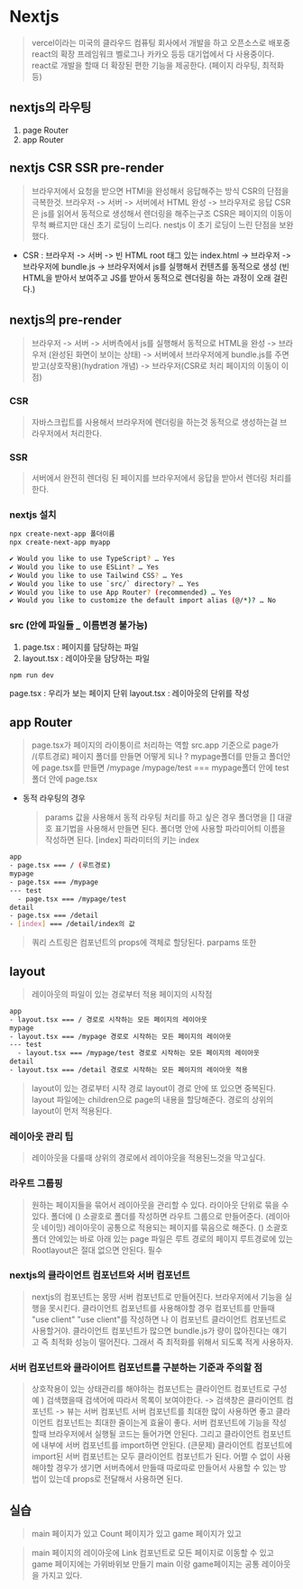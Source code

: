# Nextjs

> vercel이라는 미국의 클라우드 컴퓨팅 회사에서 개발을 하고
> 오픈소스로 배포중
> react의 확장 프레임워크
> 벨로그나 카카오 등등 대기업에서 다 사용중이다.
> react로 개발을 할때 더 확장된 편한 기능을 제공한다. (페이지 라우팅, 최적화 등)

## nextjs의 라우팅
1. page Router
2. app Router

## nextjs CSR SSR pre-render
> 브라우저에서 요청을 받으면 HTMl을 완성해서 응답해주는 방식 
> CSR의 단점을 극복한것. 
> 브라우저 -> 서버 -> 서버에서 HTML 완성 -> 브라우저로 응답
> CSR은 js를 읽어서 동적으로 생성해서 렌더링을 해주는구조 
> CSR은 페이지의 이동이 무척 빠르지만 대신 초기 로딩이 느리다.
> nestjs 이 초기 로딩이 느린 단점을 보완했다.
- CSR : 브라우저 -> 서버 -> 빈 HTML root 태그 있는 index.html -> 브라우저 -> 브라우저에 bundle.js -> 브라우저에서 js를 실행해서 컨텐츠를 동적으로 생성 (빈 HTML을 받아서 보여주고 JS를 받아서 동적으로 렌더링을 하는 과정이 오래 걸린다.)

## nextjs의 pre-render
> 브라우저 -> 서버 -> 서버측에서 js를 실행해서 동적으로 HTML을 완성 -> 브라우저 (완성된 화면이 보이는 상태) -> 서버에서 브라우저에게 bundle.js를 주면 받고(상호작용)(hydration 개념) -> 브라우저(CSR로 처리 페이지의 이동이 이점)

### CSR
> 자바스크립트를 사용해서 브라우저에 렌더링을 하는것 동적으로 생성하는걸 브라우저에서 처리한다.

### SSR
> 서버에서 완전히 렌더링 된 페이지를 브라우저에서 응답을 받아서 렌더링 처리를 한다.

### nextjs 설치
```sh
npx create-next-app 폴더이름
npx create-next-app myapp

✔ Would you like to use TypeScript? … Yes
✔ Would you like to use ESLint? … Yes
✔ Would you like to use Tailwind CSS? … Yes
✔ Would you like to use `src/` directory? … Yes
✔ Would you like to use App Router? (recommended) … Yes
✔ Would you like to customize the default import alias (@/*)? … No
```


### src (안에 파일들 _ 이름변경 불가능)
1. page.tsx : 페이지를 담당하는 파일
2. layout.tsx : 레이아웃을 담당하는 파일

```sh
npm run dev
```

page.tsx : 우리가 보는 페이지 단위
layout.tsx : 레이아웃의 단위를 작성

## app Router
> page.tsx가 페이지의 라이퉁이르 처리하는 역할
> src.app 기준으로 page가 /(루트경로) 페이지
> 폴더를 만들면 어떻게 되나 ? mypage폴더를 만들고 폴더안에 page.tsx를 만들면
> /mypage
> /mypage/test === mypage폴더 안에 test 폴더 안에 page.tsx
- 동적 라우팅의 경우
  > params 값을 사용해서 동적 라우팅 처리를 하고 싶은 경우
  > 폴더명을 [] 대괄호 표기법을 사용해서 만들면 된다.
  > 폴더명 안에 사용할 파라미어틔 이름을 작성하면 된다. [index] 파라미터의 키는 index

```sh
app 
- page.tsx === / (루트경로)
mypage
- page.tsx === /mypage
--- test
  - page.tsx === /mypage/test
detail
- page.tsx === /detail
- [index] === /detail/index의 값
```

> 쿼리 스트링은 컴포넌트의 props에 객체로 할당된다. parpams 또한

## layout
> 레이아웃의 파일이 있는 경로부터 적용 페이지의 시작점
```sh
app 
- layout.tsx === / 경로로 시작하는 모든 페이지의 레이아웃
mypage
- layout.tsx === /mypage 경로로 시작하는 모든 페이지의 레이아웃
--- test
  - layout.tsx === /mypage/test 경로로 시작하는 모든 페이지의 레이아웃
detail
- layout.tsx === /detail 경로로 시작하는 모든 페이지의 레이아웃 적용
```

> layout이 있는 경로부터 시작 경로 layout이 경로 안에 또 있으면 중복된다.
> layout 파일에는 children으로 page의 내용을 할당해준다.
> 경로의 상위의 layout이 먼저 적용된다.

### 레이아웃 관리 팁
> 레이아웃을 다룰때 상위의 경로에서 레이아웃을 적용된느것을 막고싶다.

### 라우트 그룹핑
> 원하는 페이지들을 묶어서 레이아웃을 관리할 수 있다.
> 라이아웃 단위로 묶을 수 있다.
> 폴더에 () 소괄호로 폴더를 작성하면 라우트 그룹으로 만들어준다.
> (레이아웃 네이밍) 레이아웃이 공통으로 적용되는 페이지를 묶음으로 해준다.
> () 소괄호 폴더 안에있는 바로 아래 있는 page 파일은 루트 경로의 페이지
> 루트경로에 있는 Rootlayout은 절대 없으면 안된다. 필수

### nextjs의 클라이언트 컴포넌트와 서버 컴포넌트
> nextjs의 컴포넌트는 몽땅 서버 컴포넌트로 만들어진다.
> 브라우저에서 기능을 실행을 못시킨다.
> 클라이언트 컴포넌트를 사용해야할 경우 컴포넌트를 만들때 "use client"
> "use client"를 작성하면 나 이 컴포넌트 클라이언트 컴포넌트로 사용할거야.
> 클라이언트 컴포넌트가 많으면 bundle.js가 량이 많아진다는 얘기고 즉 최적화 성능이 떨어진다.
> 그래서 즉 최적화를 위해서 되도록 적게 사용하자.

### 서버 컴포넌트와 클라이어트 컴포넌트를 구분하는 기준과 주의할 점
> 상호작용이 있는 상태관리를 해야하는 컴포넌트는 클라이언트 컴포넌트로 구성
> 예 ) 검색했을때 검색어에 따라서 목록이 보여야한다. -> 검색창은 클라이언트 컴포넌트 -> 뷰는 서버 컴포넌트 
> 서버 컴포넌트를 최대한 많이 사용하면 좋고 
> 클라이언트 컴포넌트는 최대한 줄이는게 효율이 좋다.
> 서버 컴포넌트에 기능을 작성할때 브라우저에서 실행될 코드는 들어가면 안된다.
> 그리고 클라이언트 컴포넌트에 내부에 서버 컴포넌트를 import하면 안된다.
  (큰문제) 클라이언트 컴포넌트에 import된 서버 컴포넌트는 모두 클라이언트 컴포넌트가 된다.
> 어쩔 수 없이 사용해야할 경우가 생기면 서버측에서 만들때 따로따로 만들어서 사용할 수 있는 방법이 있는데 
> props로 전달해서 사용하면 된다.

## 실습
> main 페이지가 있고
> Count 페이지가 있고
> game 페이지가 있고

> main 페이지의 레이아웃에 Link 컴포넌트로 모든 페이지로 이동할 수 있고
> game 페이지에는 가위바위보 만들기
> main 이랑 game페이지는 공통 레이아웃을 가지고 있다.